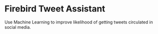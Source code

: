 # Firebird Tweet Assistant
Use Machine Learning to improve likelihood of getting tweets circulated in social media.

